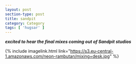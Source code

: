 ```yaml
---
layout: post
section-type: post
title: sandpit
category: Category
tags: [ 'hugsar' ]
---
```


***excited to hear the final mixes coming out of Sandpit studios***

{% include imagelink.html link="https://s3.eu-central-1.amazonaws.com/neon-rambutan/mixing+desk.jpg" %}
